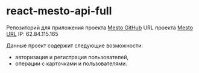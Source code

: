 # react-mesto-api-full
Репозиторий для приложения проекта [Mesto GitHub](https://github.com/tsharon-byte/react-mesto-api-full)
URL проекта [Mesto URL](https://tsh.domainname.students.nomoredomains.icu/)
IP: 62.84.115.165

Данные проект содержит следующие возможности: 
 - авторизация и регистрация пользователей, 
 - операции с карточками и пользователями. 